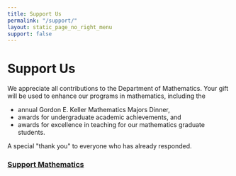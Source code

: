 ```yaml
---
title: Support Us
permalink: "/support/"
layout: static_page_no_right_menu
support: false
---
```


# Support Us

We appreciate all contributions to the Department of Mathematics. Your gift will be used to enhance our programs in mathematics, including the

- annual Gordon E. Keller Mathematics Majors Dinner,
- awards for undergraduate academic achievements, and
- awards for excellence in teaching for our mathematics graduate students.

A special "thank you" to everyone who has already responded.

### [Support Mathematics](http://giving.virginia.edu/mathematics)
